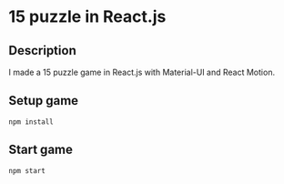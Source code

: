 # 15 puzzle in React.js

## Description

I made a 15 puzzle game in React.js with Material-UI and React Motion.

## Setup game

```
npm install
```

## Start game

```
npm start
```
